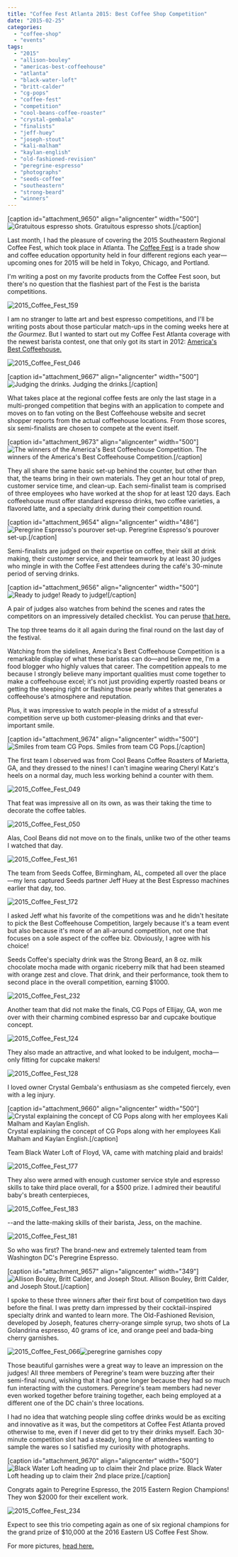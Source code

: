 ```yaml
---
title: "Coffee Fest Atlanta 2015: Best Coffee Shop Competition"
date: "2015-02-25"
categories: 
  - "coffee-shop"
  - "events"
tags: 
  - "2015"
  - "allison-bouley"
  - "americas-best-coffeehouse"
  - "atlanta"
  - "black-water-loft"
  - "britt-calder"
  - "cg-pops"
  - "coffee-fest"
  - "competition"
  - "cool-beans-coffee-roaster"
  - "crystal-gembala"
  - "finalists"
  - "jeff-huey"
  - "joseph-stout"
  - "kali-malham"
  - "kaylan-english"
  - "old-fashioned-revision"
  - "peregrine-espresso"
  - "photographs"
  - "seeds-coffee"
  - "southeastern"
  - "strong-beard"
  - "winners"
---
```


\[caption id="attachment\_9650" align="aligncenter" width="500"\]![Gratuitous espresso shots.](http://www.rebeccagomezfarrell.com/wp-content/uploads/2015/02/2015_Coffee_Fest_040-500x333.jpg) Gratuitous espresso shots.\[/caption\]

Last month, I had the pleasure of covering the 2015 Southeastern Regional Coffee Fest, which took place in Atlanta. The [Coffee Fest](http://www.coffeefest.com/Default.aspx "Coffee Fest site") is a trade show and coffee education opportunity held in four different regions each year—upcoming ones for 2015 will be held in Tokyo, Chicago, and Portland.

I'm writing a post on my favorite products from the Coffee Fest soon, but there's no question that the flashiest part of the Fest is the barista competitions.

![2015_Coffee_Fest_159](http://www.rebeccagomezfarrell.com/wp-content/uploads/2015/02/2015_Coffee_Fest_159-415x500.jpg)

I am no stranger to latte art and best espresso competitions, and I'll be writing posts about those particular match-ups in the coming weeks here at _the Gourmez_. But I wanted to start out my Coffee Fest Atlanta coverage with the newest barista contest, one that only got its start in 2012: [America's Best Coffeehouse.](http://www.americasbestcoffeehouse.com "America's Best Coffeehouse")

![2015_Coffee_Fest_046](http://www.rebeccagomezfarrell.com/wp-content/uploads/2015/02/2015_Coffee_Fest_046.jpg)

\[caption id="attachment\_9667" align="aligncenter" width="500"\]![Judging the drinks.](http://www.rebeccagomezfarrell.com/wp-content/uploads/2015/02/2015_Coffee_Fest_214-500x333.jpg) Judging the drinks.\[/caption\]

What takes place at the regional coffee fests are only the last stage in a multi-pronged competition that begins with an application to compete and moves on to fan voting on the Best Coffeehouse website and secret shopper reports from the actual coffeehouse locations. From those scores, six semi-finalists are chosen to compete at the event itself.

\[caption id="attachment\_9673" align="aligncenter" width="500"\]![The winners of the America's Best Coffeehouse Competition.](http://www.rebeccagomezfarrell.com/wp-content/uploads/2015/02/2015_Coffee_Fest_235-500x287.jpg) The winners of the America's Best Coffeehouse Competition.\[/caption\]

They all share the same basic set-up behind the counter, but other than that, the teams bring in their own materials. They get an hour total of prep, customer service time, and clean-up. Each semi-finalist team is comprised of three employees who have worked at the shop for at least 120 days. Each coffeehouse must offer standard espresso drinks, two coffee varieties, a flavored latte, and a specialty drink during their competition round.

\[caption id="attachment\_9654" align="aligncenter" width="486"\]![Peregrine Espresso's pourover set-up.](http://www.rebeccagomezfarrell.com/wp-content/uploads/2015/02/2015_Coffee_Fest_059-486x500.jpg) Peregrine Espresso's pourover set-up.\[/caption\]

Semi-finalists are judged on their expertise on coffee, their skill at drink making, their customer service, and their teamwork by at least 30 judges who mingle in with the Coffee Fest attendees during the café's 30-minute period of serving drinks.

\[caption id="attachment\_9656" align="aligncenter" width="500"\]![Ready to judge!](http://www.rebeccagomezfarrell.com/wp-content/uploads/2015/02/2015_Coffee_Fest_069-500x351.jpg) Ready to judge!\[/caption\]

A pair of judges also watches from behind the scenes and rates the competitors on an impressively detailed checklist. You can peruse [that here.](http://www.coffeefest.com/newsletter/newsletterimages/BestCoffeehouse/Judges%20Score%20Sheet%202015.pdf "PDF file")

The top three teams do it all again during the final round on the last day of the festival.

Watching from the sidelines, America's Best Coffeehouse Competition is a remarkable display of what these baristas can do—and believe me, I'm a food blogger who highly values that career. The competition appeals to me because I strongly believe many important qualities must come together to make a coffeehouse excel; it's not just providing expertly roasted beans or getting the steeping right or flashing those pearly whites that generates a coffeehouse's atmosphere and reputation.

Plus, it was impressive to watch people in the midst of a stressful competition serve up both customer-pleasing drinks and that ever-important smile.

\[caption id="attachment\_9674" align="aligncenter" width="500"\]![Smiles from team CG Pops.](http://www.rebeccagomezfarrell.com/wp-content/uploads/2015/02/2015_Coffee_Fest_123-500x333.jpg) Smiles from team CG Pops.\[/caption\]

The first team I observed was from Cool Beans Coffee Roasters of Marietta, GA, and they dressed to the nines! I can't imagine wearing Cheryl Katz's heels on a normal day, much less working behind a counter with them.

![2015_Coffee_Fest_049](http://www.rebeccagomezfarrell.com/wp-content/uploads/2015/02/2015_Coffee_Fest_049-349x500.jpg)

That feat was impressive all on its own, as was their taking the time to decorate the coffee tables.

![2015_Coffee_Fest_050](http://www.rebeccagomezfarrell.com/wp-content/uploads/2015/02/2015_Coffee_Fest_050-382x500.jpg)

Alas, Cool Beans did not move on to the finals, unlike two of the other teams I watched that day.

![2015_Coffee_Fest_161](http://www.rebeccagomezfarrell.com/wp-content/uploads/2015/02/2015_Coffee_Fest_161-500x333.jpg)

The team from Seeds Coffee, Birmingham, AL, competed all over the place—my lens captured Seeds partner Jeff Huey at the Best Espresso machines earlier that day, too.

![2015_Coffee_Fest_172](http://www.rebeccagomezfarrell.com/wp-content/uploads/2015/02/2015_Coffee_Fest_172-500x333.jpg)

I asked Jeff what his favorite of the competitions was and he didn't hesitate to pick the Best Coffeehouse Competition, largely because it's a team event but also because it's more of an all-around competition, not one that focuses on a sole aspect of the coffee biz. Obviously, I agree with his choice!

Seeds Coffee's specialty drink was the Strong Beard, an 8 oz. milk chocolate mocha made with organic riceberry milk that had been steamed with orange zest and clove. That drink, and their performance, took them to second place in the overall competition, earning $1000.

![2015_Coffee_Fest_232](http://www.rebeccagomezfarrell.com/wp-content/uploads/2015/02/2015_Coffee_Fest_232-500x409.jpg)

Another team that did not make the finals, CG Pops of Ellijay, GA, won me over with their charming combined espresso bar and cupcake boutique concept.

![2015_Coffee_Fest_124](http://www.rebeccagomezfarrell.com/wp-content/uploads/2015/02/2015_Coffee_Fest_124-500x324.jpg)

They also made an attractive, and what looked to be indulgent, mocha—only fitting for cupcake makers!

![2015_Coffee_Fest_128](http://www.rebeccagomezfarrell.com/wp-content/uploads/2015/02/2015_Coffee_Fest_128-500x464.jpg)

I loved owner Crystal Gembala's enthusiasm as she competed fiercely, even with a leg injury.

\[caption id="attachment\_9660" align="aligncenter" width="500"\]![Crystal explaining the concept of CG Pops along with her employees Kali Malham and Kaylan English.](http://www.rebeccagomezfarrell.com/wp-content/uploads/2015/02/2015_Coffee_Fest_142-500x344.jpg) Crystal explaining the concept of CG Pops along with her employees Kali Malham and Kaylan English.\[/caption\]

Team Black Water Loft of Floyd, VA, came with matching plaid and braids!

![2015_Coffee_Fest_177](http://www.rebeccagomezfarrell.com/wp-content/uploads/2015/02/2015_Coffee_Fest_177-500x311.jpg)

They also were armed with enough customer service style and espresso skills to take third place overall, for a $500 prize. I admired their beautiful baby's breath centerpieces,

![2015_Coffee_Fest_183](http://www.rebeccagomezfarrell.com/wp-content/uploads/2015/02/2015_Coffee_Fest_183-500x373.jpg)

\--and the latte-making skills of their barista, Jess, on the machine.

![2015_Coffee_Fest_181](http://www.rebeccagomezfarrell.com/wp-content/uploads/2015/02/2015_Coffee_Fest_181-500x333.jpg)

So who was first? The brand-new and extremely talented team from Washington DC's Peregrine Espresso.

\[caption id="attachment\_9657" align="aligncenter" width="349"\]![Allison Bouley, Britt Calder, and Joseph Stout.](http://www.rebeccagomezfarrell.com/wp-content/uploads/2015/02/2015_Coffee_Fest_072-349x500.jpg) Allison Bouley, Britt Calder, and Joseph Stout.\[/caption\]

I spoke to these three winners after their first bout of competition two days before the final. I was pretty darn impressed by their cocktail-inspired specialty drink and wanted to learn more. The Old-Fashioned Revision, developed by Joseph, features cherry-orange simple syrup, two shots of La Golandrina espresso, 40 grams of ice, and orange peel and bada-bing cherry garnishes.

![2015_Coffee_Fest_066](http://www.rebeccagomezfarrell.com/wp-content/uploads/2015/02/2015_Coffee_Fest_066-500x401.jpg)![peregrine garnishes copy](http://www.rebeccagomezfarrell.com/wp-content/uploads/2015/02/peregrine-garnishes-copy-480x500.jpg)

Those beautiful garnishes were a great way to leave an impression on the judges! All three members of Peregrine's team were buzzing after their semi-final round, wishing that it had gone longer because they had so much fun interacting with the customers. Peregrine's team members had never even worked together before training together, each being employed at a different one of the DC chain's three locations.

I had no idea that watching people sling coffee drinks would be as exciting and innovative as it was, but the competitors at Coffee Fest Atlanta proved otherwise to me, even if I never did get to try their drinks myself. Each 30-minute competition slot had a steady, long line of attendees wanting to sample the wares so I satisfied my curiosity with photographs.

\[caption id="attachment\_9670" align="aligncenter" width="500"\]![Black Water Loft heading up to claim their 2nd place prize.](http://www.rebeccagomezfarrell.com/wp-content/uploads/2015/02/2015_Coffee_Fest_230-500x307.jpg) Black Water Loft heading up to claim their 2nd place prize.\[/caption\]

Congrats again to Peregrine Espresso, the 2015 Eastern Region Champions! They won $2000 for their excellent work.

![2015_Coffee_Fest_234](http://www.rebeccagomezfarrell.com/wp-content/uploads/2015/02/2015_Coffee_Fest_234-500x340.jpg)

Expect to see this trio competing again as one of six regional champions for the grand prize of $10,000 at the 2016 Eastern US Coffee Fest Show.

For more pictures, [head here.](https://www.facebook.com/media/set/?set=a.10152709648204607.1073741938.567409606&type=1&l=bf84d3ef02 "Facebook Album")
